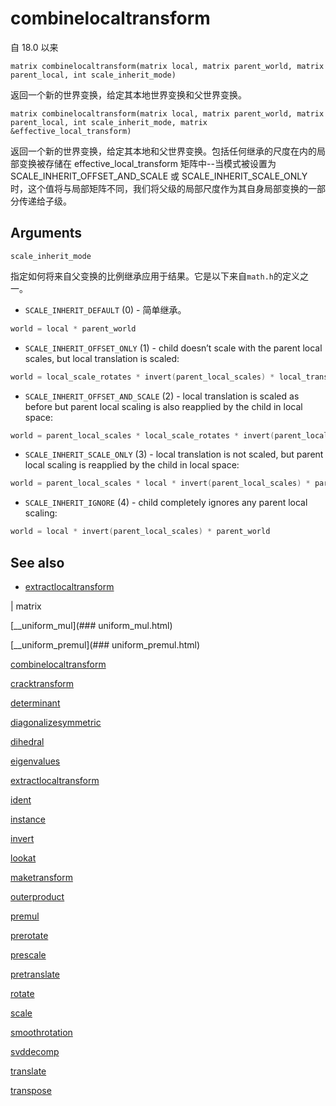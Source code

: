 # combinelocaltransform

自 18.0 以来

`matrix combinelocaltransform(matrix local, matrix parent_world, matrix parent_local, int scale_inherit_mode)`

返回一个新的世界变换，给定其本地世界变换和父世界变换。

`matrix combinelocaltransform(matrix local, matrix parent_world, matrix parent_local, int scale_inherit_mode, matrix &effective_local_transform)`

返回一个新的世界变换，给定其本地和父世界变换。包括任何继承的尺度在内的局部变换被存储在 effective_local_transform 矩阵中--当模式被设置为 SCALE_INHERIT_OFFSET_AND_SCALE 或 SCALE_INHERIT_SCALE_ONLY 时，这个值将与局部矩阵不同，我们将父级的局部尺度作为其自身局部变换的一部分传递给子级。

## Arguments

`scale_inherit_mode`

指定如何将来自父变换的比例继承应用于结果。它是以下来自`math.h`的定义之一。

- `SCALE_INHERIT_DEFAULT` (0) - 简单继承。

```c
world = local * parent_world

```

- `SCALE_INHERIT_OFFSET_ONLY` (1) - child doesn’t scale with the parent local scales, but local translation is scaled:

```c
world = local_scale_rotates * invert(parent_local_scales) * local_translates * parent_world

```

- `SCALE_INHERIT_OFFSET_AND_SCALE` (2) - local translation is scaled as before but parent local scaling is also reapplied by the child in local space:

```c
world = parent_local_scales * local_scale_rotates * invert(parent_local_scales) * T * parent_world

```

- `SCALE_INHERIT_SCALE_ONLY` (3) - local translation is not scaled, but parent local scaling is reapplied by the child in local space:

```c
world = parent_local_scales * local * invert(parent_local_scales) * parent_world

```

- `SCALE_INHERIT_IGNORE` (4) - child completely ignores any parent local scaling:

```c
world = local * invert(parent_local_scales) * parent_world

```

## See also

- [extractlocaltransform](extractlocaltransform.html)

|
matrix

[__uniform_mul](### uniform_mul.html)

[__uniform_premul](### uniform_premul.html)

[combinelocaltransform](combinelocaltransform.html)

[cracktransform](cracktransform.html)

[determinant](determinant.html)

[diagonalizesymmetric](diagonalizesymmetric.html)

[dihedral](dihedral.html)

[eigenvalues](eigenvalues.html)

[extractlocaltransform](extractlocaltransform.html)

[ident](ident.html)

[instance](instance.html)

[invert](invert.html)

[lookat](lookat.html)

[maketransform](maketransform.html)

[outerproduct](outerproduct.html)

[premul](premul.html)

[prerotate](prerotate.html)

[prescale](prescale.html)

[pretranslate](pretranslate.html)

[rotate](rotate.html)

[scale](scale.html)

[smoothrotation](smoothrotation.html)

[svddecomp](svddecomp.html)

[translate](translate.html)

[transpose](transpose.html)
